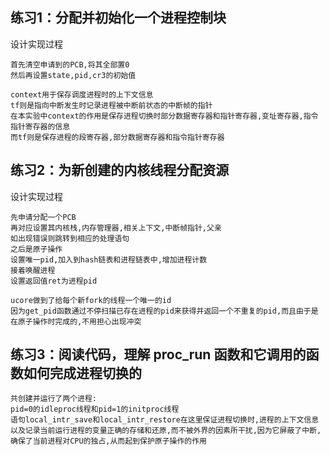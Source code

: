 练习1：分配并初始化一个进程控制块
---
设计实现过程
```
首先清空申请到的PCB,将其全部置0
然后再设置state,pid,cr3的初始值
```
```
context用于保存调度进程时的上下文信息
tf则是指向中断发生时记录进程被中断前状态的中断帧的指针
在本实验中context的作用是保存进程切换时部分数据寄存器和指针寄存器,变址寄存器,指令指针寄存器的信息
而tf则是保存进程的段寄存器,部分数据寄存器和指令指针寄存器
```
练习2：为新创建的内核线程分配资源
---
设计实现过程
```
先申请分配一个PCB
再对应设置其内核栈,内存管理器,相关上下文,中断帧指针,父亲
如出现错误则跳转到相应的处理语句
之后是原子操作
设置唯一pid,加入到hash链表和进程链表中,增加进程计数
接着唤醒进程
设置返回值ret为进程pid
```
```
ucore做到了给每个新fork的线程一个唯一的id
因为get_pid函数通过不停扫描已存在进程的pid来获得并返回一个不重复的pid,而且由于是在原子操作时完成的,不用担心出现冲突
```
练习3：阅读代码，理解 proc_run 函数和它调用的函数如何完成进程切换的
---
```
共创建并运行了两个进程:
pid=0的idleproc线程和pid=1的initproc线程
语句local_intr_save和local_intr_restore在这里保证进程切换时,进程的上下文信息以及记录当前运行进程的变量正确的存储和还原,而不被外界的因素所干扰,因为它屏蔽了中断,确保了当前进程对CPU的独占,从而起到保护原子操作的作用
```